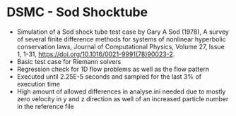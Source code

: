 # DSMC - Sod Shocktube
* Simulation of a Sod shock tube test case by Gary A Sod (1978), A survey of several finite difference methods for systems of nonlinear hyperbolic conservation laws, Journal of Computational Physics, Volume 27, Issue 1, 1-31, https://doi.org/10.1016/0021-9991(78)90023-2.
* Basic test case for Riemann solvers
* Regression check for 1D flow problems as well as the flow pattern
* Executed until 2.25E-5 seconds and sampled for the last 3% of execution time
* High amount of allowed differences in analyse.ini needed due to mostly zero velocity in y and z direction as well of an increased particle number in the reference file

